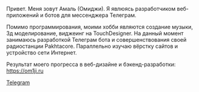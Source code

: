 Привет. Меня зовут Амаль (Омиджи). Я явлюясь разработчиком веб-приложений и ботов для мессенджера Телеграм.

Помимо программирования, моими хобби являются создание музыки, 3д моделирование, виджеинг на TouchDesigner. На данный момент занимаюсь разработкой Телеграм бота и совершенствования своей радиостанции Pakhtacore. Параллельно изучаю вёрстку сайтов и устройство сети Интернет.

Результат моего прогресса в веб-дизайне и бэкенд-разработки:
https://om1ji.ru

[Telegram](https://t.me/om1ji) 
